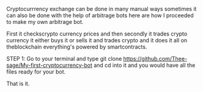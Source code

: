 Cryptocurrrency exchange can be done in many manual ways sometimes it can also be done with the help of arbitrage bots here are how I proceeded to make my own arbitrage bot.

First it checkscrypto currency prices and then secondly it trades crypto currency it either buys it or sells it and trades crypto and it does it all on theblockchain everything's powered by smartcontracts.

STEP 1: Go to your terminal and type git clone https://github.com/Thee-sage/My-first-cryptocurrency-bot and cd into it and you would have all the files ready for your  bot.

That is it.

